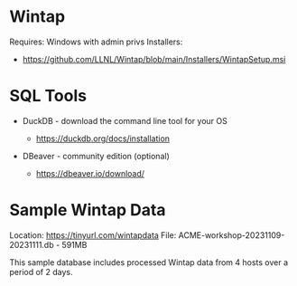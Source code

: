 # Wintap

Requires: Windows with admin privs
Installers:
* https://github.com/LLNL/Wintap/blob/main/Installers/WintapSetup.msi

# SQL Tools
* DuckDB - download the command line tool for your OS
    * https://duckdb.org/docs/installation

* DBeaver - community edition (optional)
    * https://dbeaver.io/download/

# Sample Wintap Data

Location: https://tinyurl.com/wintapdata
File: ACME-workshop-20231109-20231111.db - 591MB

This sample database includes processed Wintap data from 4 hosts over a period of 2 days.

